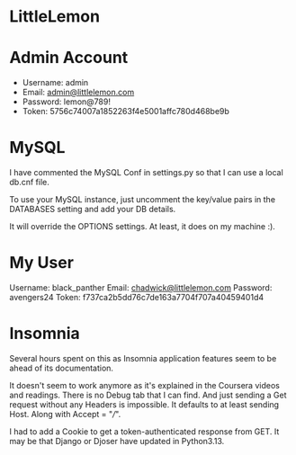 # LittleLemon

# Admin Account
- Username: admin
- Email: admin@littlelemon.com
- Password: lemon@789!
- Token: 5756c74007a1852263f4e5001affc780d468be9b

# MySQL
I have commented the MySQL Conf in settings.py so that I can use a local db.cnf file.

To use your MySQL instance, just uncomment the key/value pairs in the DATABASES setting and add your DB details.

It will override the OPTIONS settings. At least, it does on my machine :).

# My User
Username: black_panther
Email: chadwick@littlelemon.com
Password: avengers24
Token: f737ca2b5dd76c7de163a7704f707a40459401d4

# Insomnia
Several hours spent on this as Insomnia application features seem to be ahead of its documentation.

It doesn't seem to work anymore as it's explained in the Coursera videos and readings. There is no Debug tab that I can find.
And just sending a Get request without any Headers is impossible. It defaults to at least sending Host. Along with Accept = "*/*".

I had to add a Cookie to get a token-authenticated response from GET. It may be that Django or Djoser have updated in Python3.13.

